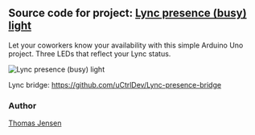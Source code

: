 ## Source code for project: [Lync presence (busy) light](https://www.uctrl.net/p/172)

Let your coworkers know your availability with this simple Arduino Uno project. Three LEDs that reflect your Lync status.

![Lync presence (busy) light](https://cdn.uctrl.net/github/modules/172.jpeg)

Lync bridge: https://github.com/uCtrlDev/Lync-presence-bridge

### Author
[Thomas Jensen](https://www.uctrl.net/@hebron)
